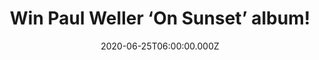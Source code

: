 ---
campaign-uuid: "c-e22fe6a3-d269-4e7d-8530-569ea041be54"
type: "Competition"
category: "Music"
date: "2020-06-25T06:00:00.000Z"
end-date: "2020-07-25T23:59:00.000Z"
disable-form: false
is_promoted: false
has_entry_page: true
title: "Win Paul Weller ‘On Sunset’ album!"
competition-description: "<p>We are giving away ‘On Sunset’, the fifteenth studio\
  \ album by the English singer-songwriter Paul Weller. 'On Sunset' is described as\
  \ a soul album as well as an electronic, orchestral & packed with masterly pop songs\
  \ and heart-tugging ballads. An album filled with touches of experimentalism.</p>\n\
  <p>Enter below and it could be yours.</p>\n"
hero-header: "Win Paul Weller ‘On Sunset’ album!"
terms-confirmation: "N/A"
banner-img: "https://assets.expresslyapp.com/asset-2924595f-e0b7-4446-8d54-c3de86d7eb80.jpg"
logo-left-href: "aaa.nme.com"
logo-left-image: "https://assets.expresslyapp.com/asset-9b5ae523-c7db-48e8-905c-5f12001b1f10.jpg"
logo-left-title: "NME AAA"
bg-image-hero: "https://assets.expresslyapp.com/asset-5d7e1741-d86c-4e91-8dda-7cadaf18bf86.jpg"
bg-image-first: "https://assets.expresslyapp.com/asset-d0cfdaa8-5729-477c-8f69-5d56eb38a49b.jpg"
section1-content: "<p>The fifteenth studio album by the English singer-songwriter\
  \ Paul Weller, sees the artist taking a rare glance into the rear-view mirror as\
  \ he speeds into the 2020s. ‘On Sunset' is described as a soul album. At the same\
  \ time it's also an electronic, orchestral & packed with masterly pop songs and\
  \ heart-tugging ballads. An album filled with touches of experimentalism.</p>\n\
  <p>Enter below for a chance to win.</p>\n"
entry-title: "Win Paul Weller ‘On Sunset’ album!"
entry-content: "<p>Enter the draw to win Paul Weller ‘On Sunset’ album by completing\
  \ the form below before 23:59 on the 25th of July 2020.</p>\n"
has-winner: true
winner-title: "CONGRATULATIONS to Tracey H. who won Paul Weller ‘On Sunset’ album!"
winner-banner: "https://assets.expresslyapp.com/asset-5d8fd6d6-b8ca-4936-bcc3-14175d58793a.jpg"
prize-description: "Paul Weller ‘On Sunset’ album!"
special-conditions: "Multiple entries are allowed up to one every day.\r\n\r\nThis\
  \ competition is also available on: https://club.expressly.io/competitions/paul-weller-on-sunset-album"
country-restrictions:
- "GB"
---